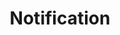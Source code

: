 ---
layout: pattern.njk
tags: 
    - legacy_de
    - legacy_components_de
    - page
key: notification-legacy_de
title: Notification
parent: components-legacy_de
image: legacy/overview/notification.webp
keywords: 
order: 170
---